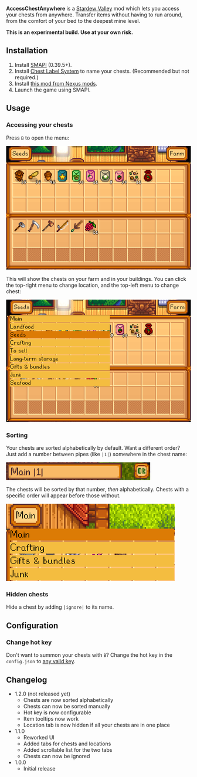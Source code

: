 **AccessChestAnywhere** is a [Stardew Valley](http://stardewvalley.net/) mod which lets you access
your chests from anywhere. Transfer items without having to run around, from the comfort of your
bed to the deepest mine level.

**This is an experimental build. Use at your own risk.**

## Installation
1. Install [SMAPI](https://github.com/ClxS/SMAPI) (0.39.5+).
2. Install [Chest Label System](http://www.nexusmods.com/stardewvalley/mods/242/) to name your
   chests. (Recommended but not required.)
3. Install [this mod from Nexus mods](http://www.nexusmods.com/stardewvalley/mods/257/).
3. Launch the game using SMAPI.

## Usage
### Accessing your chests
Press `B` to open the menu:

![](screenshots/menu.png)

This will show the chests on your farm and in your buildings.
You can click the top-right menu to change location, and the top-left menu to change chest:

![](screenshots/menu-chest-list.png)

### Sorting
Your chests are sorted alphabetically by default. Want a different order? Just add a number between
pipes (like `|1|`) somewhere in the chest name:

![](screenshots/tags-order-name.png)

The chests will be sorted by that number, _then_ alphabetically. Chests with a specific order will
appear before those without.

![](screenshots/tags-order-list.png)

### Hidden chests
Hide a chest by adding `|ignore|` to its name.

## Configuration
### Change hot key
Don't want to summon your chests with `B`? Change the hot key in the `config.json` to [any valid key](https://msdn.microsoft.com/en-us/library/microsoft.xna.framework.input.keys.aspx).

## Changelog
* 1.2.0 (not released yet)
  * Chests are now sorted alphabetically
  * Chests can now be sorted manually
  * Hot key is now configurable
  * Item tooltips now work
  * Location tab is now hidden if all your chests are in one place
* 1.1.0
  * Reworked UI
  * Added tabs for chests and locations
  * Added scrollable list for the two tabs
  * Chests can now be ignored
* 1.0.0
  * Initial release